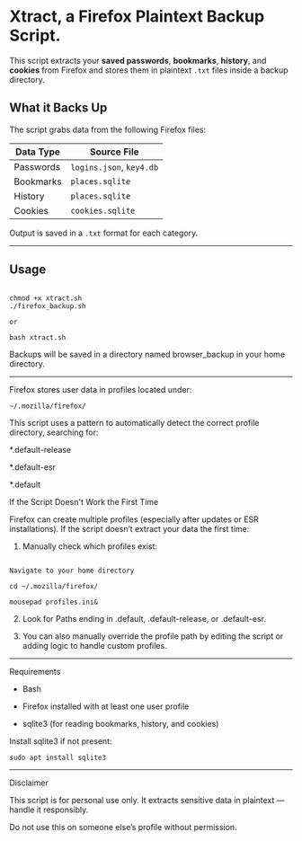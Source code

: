# Xtract, a Firefox Plaintext Backup Script.

This script extracts your **saved passwords**, **bookmarks**, **history**, and **cookies** from Firefox and stores them in plaintext `.txt` files inside a backup directory.

## What it Backs Up

The script grabs data from the following Firefox files:

| Data Type   | Source File         |
|-------------|---------------------|
| Passwords   | `logins.json`, `key4.db` |
| Bookmarks   | `places.sqlite`     |
| History     | `places.sqlite`     |
| Cookies     | `cookies.sqlite`    |

Output is saved in a `.txt` format for each category.

---

## Usage


``` term

chmod +x xtract.sh
./firefox_backup.sh

or

bash xtract.sh

```

Backups will be saved in a directory named browser_backup in your home directory.





---


Firefox stores user data in profiles located under:

`~/.mozilla/firefox/`

This script uses a pattern to automatically detect the correct profile directory, searching for:

*.default-release

*.default-esr

*.default


If the Script Doesn't Work the First Time

Firefox can create multiple profiles (especially after updates or ESR installations). If the script doesn’t extract your data the first time:

1. Manually check which profiles exist:

  ``` term

Navigate to your home directory 

cd ~/.mozilla/firefox/

mousepad profiles.ini&

```


2. Look for Paths ending in .default, .default-release, or .default-esr.


3. You can also manually override the profile path by editing the script or adding logic to handle custom profiles.




---

Requirements

- Bash

- Firefox installed with at least one user profile

- sqlite3 (for reading bookmarks, history, and cookies)


Install sqlite3 if not present:

`sudo apt install sqlite3`


---

Disclaimer

This script is for personal use only. It extracts sensitive data in plaintext — handle it responsibly.

Do not use this on someone else’s profile without permission.





